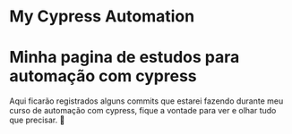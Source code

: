 # My Cypress Automation


<h1>Minha pagina de estudos para automação com cypress</h1>

<p>Aqui ficarão registrados alguns commits que estarei fazendo durante meu curso de automação com cypress, fique a vontade para ver e olhar tudo que precisar. 🚀</p>